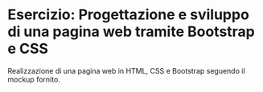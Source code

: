 # Esercizio: Progettazione e sviluppo di una pagina web tramite Bootstrap e CSS

Realizzazione di una pagina web in HTML, CSS e Bootstrap seguendo il mockup fornito.
